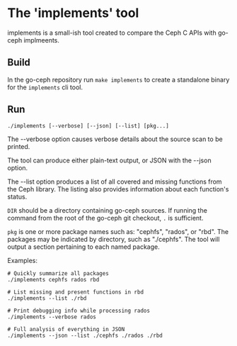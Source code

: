 
# The 'implements' tool

implements is a small-ish tool created to compare the Ceph C APIs with
go-ceph implmeents.

## Build

In the go-ceph repository run `make implements` to create a standalone
binary for the `implements` cli tool.

## Run

```
./implements [--verbose] [--json] [--list] [pkg...]
```

The --verbose option causes verbose details about the source scan to be
printed.

The tool can produce either plain-text output, or JSON with the --json option.

The --list option produces a list of all covered and missing functions from
the Ceph library. The listing also provides information about each function's
status.

`DIR` should be a directory containing go-ceph sources. If running the command from the root of the go-ceph git checkout, `.` is sufficient.

`pkg` is one or more package names such as: "cephfs", "rados", or "rbd".
The packages may be indicated by directory, such as "./cephfs".
The tool will output a section pertaining to each named package.


Examples:

```
# Quickly summarize all packages
./implements cephfs rados rbd

# List missing and present functions in rbd
./implements --list ./rbd

# Print debugging info while processing rados
./implements --verbose rados

# Full analysis of everything in JSON
./implements --json --list ./cephfs ./rados ./rbd

```
